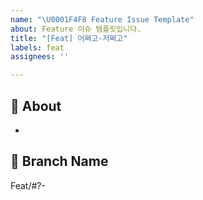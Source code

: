 ```yaml
---
name: "\U0001F4F8 Feature Issue Template"
about: Feature 이슈 템플릿입니다.
title: "[Feat] 어쩌고-저쩌고"
labels: feat
assignees: ''

---
```


## 📸 About
<!-- 해당 이슈에서 할 작업에 대해 설명해 주세요. -->
* 

## 🌲 Branch Name
<!-- 해당 이슈와 관련된 작업을 진행할 브랜치명을 작성해 주세요. -->
Feat/#?-

<!-- UI 작업인지, network 작업인지 Label 추가하기! -->
